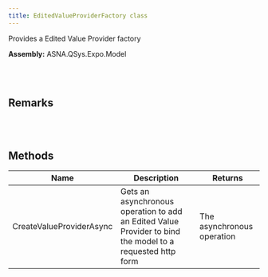```yaml
---
title: EditedValueProviderFactory class
---
```


Provides a Edited Value Provider factory

**Assembly:** ASNA.QSys.Expo.Model

<br>
<br>

## Remarks

<br>
<br>

## Methods

| Name | Description | Returns
| --- | --- | ---
| CreateValueProviderAsync | Gets an asynchronous operation to add an Edited Value Provider to bind the model to a requested http form | The asynchronous operation

<br>
<br>

